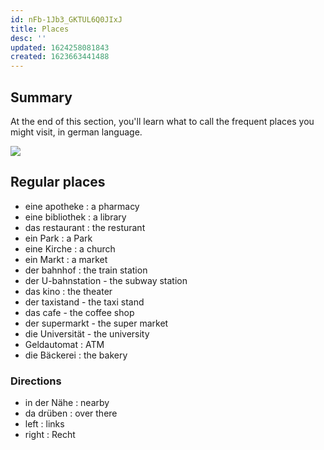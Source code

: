 ```yaml
---
id: nFb-1Jb3_GKTUL6Q0JIxJ
title: Places
desc: ''
updated: 1624258081843
created: 1623663441488
---
```

## Summary

At the end of this section, you'll learn what to call the frequent places you might visit, in german language.

![](/assets/images/2021-06-14-15-30-21.png)

## Regular places

- eine apotheke : a pharmacy
- eine bibliothek : a library
- das restaurant : the resturant
- ein Park : a Park
- eine Kirche : a church
- ein Markt : a market
- der bahnhof : the train station
- der U-bahnstation - the subway station
- das kino : the theater
- der taxistand - the taxi stand
- das cafe - the coffee shop
- der supermarkt - the super market
- die Universität - the university
- Geldautomat : ATM
- die Bäckerei : the bakery

### Directions
- in der Nähe : nearby
- da drüben : over there
- left : links
- right : Recht

